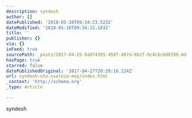 ```yaml
---
description: syndesh
author: []
datePublished: '2018-05-10T09:34:23.523Z'
dateModified: '2018-05-10T09:34:22.183Z'
title: ''
publisher: {}
via: {}
inFeed: true
sourcePath: _posts/2017-04-25-8a074395-458f-407d-8b1f-9c4cbc0d0399.md
hasPage: true
starred: false
datePublishedOriginal: '2017-04-27T20:20:16.224Z'
url: syndesh-sto-sxoleio-moy/index.html
_context: 'http://schema.org'
_type: Article

---
```

syndesh